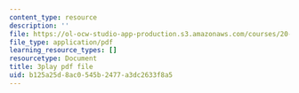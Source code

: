 ```yaml
---
content_type: resource
description: ''
file: https://ol-ocw-studio-app-production.s3.amazonaws.com/courses/20-219-becoming-the-next-bill-nye-writing-and-hosting-the-educational-show-january-iap-2015/b125a25d8ac0545b2477a3dc2633f8a5_CbDsSQEvEkA.pdf
file_type: application/pdf
learning_resource_types: []
resourcetype: Document
title: 3play pdf file
uid: b125a25d-8ac0-545b-2477-a3dc2633f8a5
---
```

